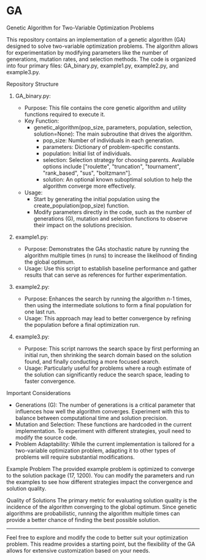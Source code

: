 # GA
Genetic Algorithm for Two-Variable Optimization Problems

This repository contains an implementation of a genetic algorithm (GA) designed to solve two-variable optimization problems. The algorithm allows for experimentation by modifying parameters like the number of generations, mutation rates, and selection methods. The code is organized into four primary files: GA_binary.py, example1.py, example2.py, and example3.py.

Repository Structure
1. GA_binary.py:
   - Purpose: This file contains the core genetic algorithm and utility functions required to execute it.
   - Key Function: 
     - genetic_algorithm(pop_size, parameters, population, selection, solution=None): The main subroutine that drives the algorithm.
       - pop_size: Number of individuals in each generation.
       - parameters: Dictionary of problem-specific constants.
       - population: Initial list of individuals.
       - selection: Selection strategy for choosing parents. Available options include ["roulette", "truncation", "tournament", "rank_based", "sus", "boltzmann"].
       - solution: An optional known suboptimal solution to help the algorithm converge more effectively.
   - Usage:
     - Start by generating the initial population using the create_population(pop_size) function.
     - Modify parameters directly in the code, such as the number of generations (G), mutation and selection functions to observe their impact on the solutions precision.

2. example1.py:
   - Purpose: Demonstrates the GAs stochastic nature by running the algorithm multiple times (n runs) to increase the likelihood of finding the global optimum.
   - Usage: Use this script to establish baseline performance and gather results that can serve as references for further experimentation.

3. example2.py:
   - Purpose: Enhances the search by running the algorithm n-1 times, then using the intermediate solutions to form a final population for one last run.
   - Usage: This approach may lead to better convergence by refining the population before a final optimization run.

4. example3.py:
   - Purpose: This script narrows the search space by first performing an initial run, then shrinking the search domain based on the solution found, and finally conducting a more focused search.
   - Usage: Particularly useful for problems where a rough estimate of the solution can significantly reduce the search space, leading to faster convergence.

Important Considerations
- Generations (G): The number of generations is a critical parameter that influences how well the algorithm converges. Experiment with this to balance between computational time and solution precision.
- Mutation and Selection: These functions are hardcoded in the current implementation. To experiment with different strategies, youll need to modify the source code.
- Problem Adaptability: While the current implementation is tailored for a two-variable optimization problem, adapting it to other types of problems will require substantial modifications.

Example Problem
The provided example problem is optimized to converge to the solution package (17, 1200). You can modify the parameters and run the examples to see how different strategies impact the convergence and solution quality.

Quality of Solutions
The primary metric for evaluating solution quality is the incidence of the algorithm converging to the global optimum. Since genetic algorithms are probabilistic, running the algorithm multiple times can provide a better chance of finding the best possible solution.

---

Feel free to explore and modify the code to better suit your optimization problem. This readme provides a starting point, but the flexibility of the GA allows for extensive customization based on your needs.
